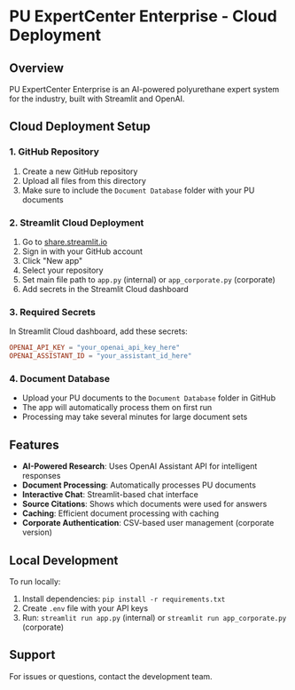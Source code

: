 # PU ExpertCenter Enterprise - Cloud Deployment

## Overview
PU ExpertCenter Enterprise is an AI-powered polyurethane expert system for the industry, built with Streamlit and OpenAI.

## Cloud Deployment Setup

### 1. GitHub Repository
1. Create a new GitHub repository
2. Upload all files from this directory
3. Make sure to include the `Document Database` folder with your PU documents

### 2. Streamlit Cloud Deployment
1. Go to [share.streamlit.io](https://share.streamlit.io)
2. Sign in with your GitHub account
3. Click "New app"
4. Select your repository
5. Set main file path to `app.py` (internal) or `app_corporate.py` (corporate)
6. Add secrets in the Streamlit Cloud dashboard

### 3. Required Secrets
In Streamlit Cloud dashboard, add these secrets:

```toml
OPENAI_API_KEY = "your_openai_api_key_here"
OPENAI_ASSISTANT_ID = "your_assistant_id_here"
```

### 4. Document Database
- Upload your PU documents to the `Document Database` folder in GitHub
- The app will automatically process them on first run
- Processing may take several minutes for large document sets

## Features
- **AI-Powered Research**: Uses OpenAI Assistant API for intelligent responses
- **Document Processing**: Automatically processes PU documents
- **Interactive Chat**: Streamlit-based chat interface
- **Source Citations**: Shows which documents were used for answers
- **Caching**: Efficient document processing with caching
- **Corporate Authentication**: CSV-based user management (corporate version)

## Local Development
To run locally:
1. Install dependencies: `pip install -r requirements.txt`
2. Create `.env` file with your API keys
3. Run: `streamlit run app.py` (internal) or `streamlit run app_corporate.py` (corporate)

## Support
For issues or questions, contact the development team.
